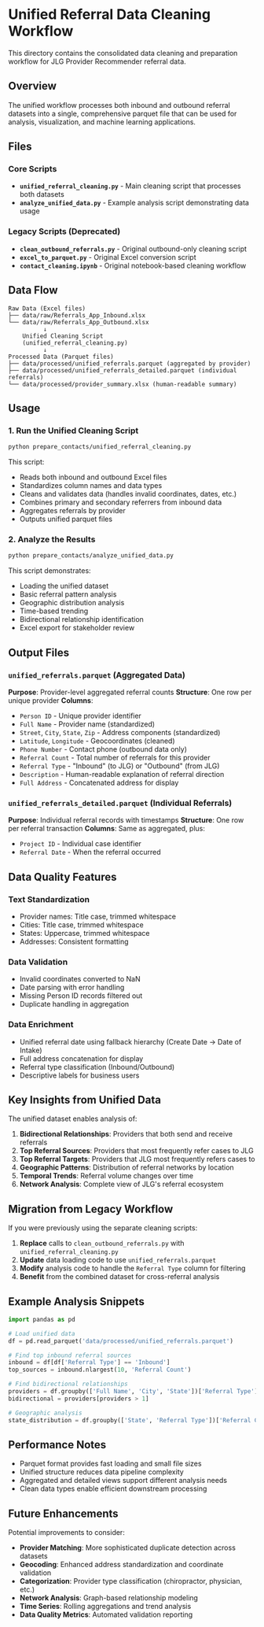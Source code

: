 # Unified Referral Data Cleaning Workflow

This directory contains the consolidated data cleaning and preparation workflow for JLG Provider Recommender referral data.

## Overview

The unified workflow processes both inbound and outbound referral datasets into a single, comprehensive parquet file that can be used for analysis, visualization, and machine learning applications.

## Files

### Core Scripts

- **`unified_referral_cleaning.py`** - Main cleaning script that processes both datasets
- **`analyze_unified_data.py`** - Example analysis script demonstrating data usage

### Legacy Scripts (Deprecated)

- **`clean_outbound_referrals.py`** - Original outbound-only cleaning script
- **`excel_to_parquet.py`** - Original Excel conversion script
- **`contact_cleaning.ipynb`** - Original notebook-based cleaning workflow

## Data Flow

```
Raw Data (Excel files)
├── data/raw/Referrals_App_Inbound.xlsx
└── data/raw/Referrals_App_Outbound.xlsx
          ↓
    Unified Cleaning Script
    (unified_referral_cleaning.py)
          ↓
Processed Data (Parquet files)
├── data/processed/unified_referrals.parquet (aggregated by provider)
├── data/processed/unified_referrals_detailed.parquet (individual referrals)
└── data/processed/provider_summary.xlsx (human-readable summary)
```

## Usage

### 1. Run the Unified Cleaning Script

```bash
python prepare_contacts/unified_referral_cleaning.py
```

This script:
- Reads both inbound and outbound Excel files
- Standardizes column names and data types
- Cleans and validates data (handles invalid coordinates, dates, etc.)
- Combines primary and secondary referrers from inbound data
- Aggregates referrals by provider
- Outputs unified parquet files

### 2. Analyze the Results

```bash
python prepare_contacts/analyze_unified_data.py
```

This script demonstrates:
- Loading the unified dataset
- Basic referral pattern analysis
- Geographic distribution analysis
- Time-based trending
- Bidirectional relationship identification
- Excel export for stakeholder review

## Output Files

### `unified_referrals.parquet` (Aggregated Data)

**Purpose**: Provider-level aggregated referral counts
**Structure**: One row per unique provider
**Columns**:
- `Person ID` - Unique provider identifier
- `Full Name` - Provider name (standardized)
- `Street`, `City`, `State`, `Zip` - Address components (standardized)
- `Latitude`, `Longitude` - Geocoordinates (cleaned)
- `Phone Number` - Contact phone (outbound data only)
- `Referral Count` - Total number of referrals for this provider
- `Referral Type` - "Inbound" (to JLG) or "Outbound" (from JLG)
- `Description` - Human-readable explanation of referral direction
- `Full Address` - Concatenated address for display

### `unified_referrals_detailed.parquet` (Individual Referrals)

**Purpose**: Individual referral records with timestamps
**Structure**: One row per referral transaction
**Columns**: Same as aggregated, plus:
- `Project ID` - Individual case identifier
- `Referral Date` - When the referral occurred

## Data Quality Features

### Text Standardization
- Provider names: Title case, trimmed whitespace
- Cities: Title case, trimmed whitespace
- States: Uppercase, trimmed whitespace
- Addresses: Consistent formatting

### Data Validation
- Invalid coordinates converted to NaN
- Date parsing with error handling
- Missing Person ID records filtered out
- Duplicate handling in aggregation

### Data Enrichment
- Unified referral date using fallback hierarchy (Create Date → Date of Intake)
- Full address concatenation for display
- Referral type classification (Inbound/Outbound)
- Descriptive labels for business users

## Key Insights from Unified Data

The unified dataset enables analysis of:

1. **Bidirectional Relationships**: Providers that both send and receive referrals
2. **Top Referral Sources**: Providers that most frequently refer cases to JLG
3. **Top Referral Targets**: Providers that JLG most frequently refers cases to
4. **Geographic Patterns**: Distribution of referral networks by location
5. **Temporal Trends**: Referral volume changes over time
6. **Network Analysis**: Complete view of JLG's referral ecosystem

## Migration from Legacy Workflow

If you were previously using the separate cleaning scripts:

1. **Replace** calls to `clean_outbound_referrals.py` with `unified_referral_cleaning.py`
2. **Update** data loading code to use `unified_referrals.parquet`
3. **Modify** analysis code to handle the `Referral Type` column for filtering
4. **Benefit** from the combined dataset for cross-referral analysis

## Example Analysis Snippets

```python
import pandas as pd

# Load unified data
df = pd.read_parquet('data/processed/unified_referrals.parquet')

# Find top inbound referral sources
inbound = df[df['Referral Type'] == 'Inbound']
top_sources = inbound.nlargest(10, 'Referral Count')

# Find bidirectional relationships
providers = df.groupby(['Full Name', 'City', 'State'])['Referral Type'].nunique()
bidirectional = providers[providers > 1]

# Geographic analysis
state_distribution = df.groupby(['State', 'Referral Type'])['Referral Count'].sum()
```

## Performance Notes

- Parquet format provides fast loading and small file sizes
- Unified structure reduces data pipeline complexity
- Aggregated and detailed views support different analysis needs
- Clean data types enable efficient downstream processing

## Future Enhancements

Potential improvements to consider:

- **Provider Matching**: More sophisticated duplicate detection across datasets
- **Geocoding**: Enhanced address standardization and coordinate validation
- **Categorization**: Provider type classification (chiropractor, physician, etc.)
- **Network Analysis**: Graph-based relationship modeling
- **Time Series**: Rolling aggregations and trend analysis
- **Data Quality Metrics**: Automated validation reporting
